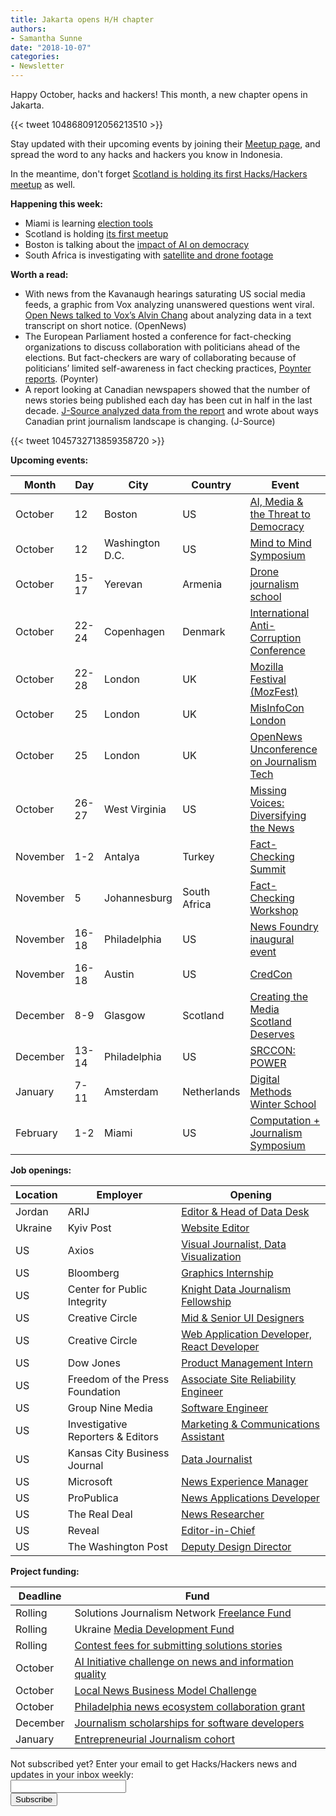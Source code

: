 ```yaml
---
title: Jakarta opens H/H chapter
authors:
- Samantha Sunne
date: "2018-10-07"
categories:
- Newsletter
---
```


Happy October, hacks and hackers! This month, a new chapter opens in Jakarta.

{{< tweet 1048680912056213510 >}}

Stay updated with their upcoming events by joining their [Meetup page](http://meetu.ps/c/45K2H/4fH5z/a), and spread the word to any hacks and hackers you know in Indonesia.

In the meantime, don't forget [Scotland is holding its first Hacks/Hackers meetup](https://www.meetup.com/Hacks-Hackers-Scotland/events/254877739/) as well.

**Happening this week:**

* Miami is learning [election tools](https://www.meetup.com/Hacks-Hackers-Miami/events/254731100/)
* Scotland is holding [its first meetup](https://www.meetup.com/Hacks-Hackers-Scotland/events/254877739/)
* Boston is talking about the [impact of AI on democracy](https://www.meetup.com/hackshackersboston/events/254597313/)
* South Africa is investigating with [satellite and drone footage](https://www.meetup.com/HacksHackersAfrica/events/255167933/) 

**Worth a read:**
* With news from the Kavanaugh hearings saturating US social media feeds, a graphic from Vox analyzing unanswered questions went viral. [Open News talked to Vox’s Alvin Chang](https://source.opennews.org/articles/value-human-text-analysis-q-alvin-chang/) about analyzing data in a text transcript on short notice. (OpenNews)
* The European Parliament hosted a conference for fact-checking organizations to discuss collaboration with politicians ahead of the elections. But fact-checkers are wary of collaborating because of politicians’ limited self-awareness in fact checking practices, [Poynter reports](https://www.poynter.org/news/eu-wants-support-fact-checking-fact-checkers-arent-sure-they-want-it). (Poynter)
* A report looking at Canadian newspapers showed that the number of news stories being published each day has been cut in half in the last decade. [J-Source analyzed data from the report](http://j-source.ca/article/new-report-finds-newspaper-cuts-bad-news-for-local-political-coverage/) and wrote about ways Canadian print journalism landscape is changing. (J-Source)

{{< tweet 1045732713859358720 >}}

**Upcoming events:**

| Month | Day | City | Country | Event |
| ----- | --- | ---- | ------- | ----- |
October | 12 | Boston | US | [AI, Media & the Threat to Democracy](https://www.eventbrite.com/e/ai-media-the-threat-to-democracy-tickets-49862815022)
October | 12 | Washington D.C. | US | [Mind to Mind Symposium](https://docs.google.com/document/d/19Odvnxy48GVbPMmgBsBDEhpqJ4O6VBqXHb6RiYfYeIQ/edit)
October | 15-17 | Yerevan | Armenia | [Drone journalism school](https://praguecivilsociety.org/drone-journalism-rus/)
October | 22-24 | Copenhagen | Denmark | [International Anti-Corruption Conference](https://iaccseries.org/journalists-for-transparency/calling-all-young-journalists/)
October | 22-28 | London | UK | [Mozilla Festival (MozFest)](https://mozillafestival.org/)
October | 25 | London | UK | [MisInfoCon London](https://london.misinfocon.com/)
October | 25 | London | UK | [OpenNews Unconference on Journalism Tech](https://opennews.org/what/conferences/mozfest/?mc_cid=5fd06c8684&mc_eid=aadc0ecfa8)
October | 26-27 | West Virginia | US | [Missing Voices: Diversifying the News](https://www.eventbrite.com/e/missing-voices-diversifying-the-news-registration-49735862303)
November | 1-2 | Antalya | Turkey | [Fact-Checking Summit](https://docs.google.com/forms/d/e/1FAIpQLSdOm7CpAjnKGO4amAHnu_tAgNnRV92JcbPR97N_HSf3A_XOmQ/viewform) 
November | 5 | Johannesburg | South Africa | [Fact-Checking Workshop](https://docs.google.com/forms/d/e/1FAIpQLSeH9d85FU7Q4AgWpkZ0WentQYBawIM2oLE81xJFP9ZeHGnSQw/viewform?c=0&w=1)
November | 16-18 | Philadelphia | US | [News Foundry inaugural event](https://newsfoundry.org/)
November | 16-18 | Austin | US | [CredCon](https://www.credcon.org/)
December | 8-9 | Glasgow | Scotland | [Creating the Media Scotland Deserves](https://www.tickettailor.com/events/theferret/189178/)
December | 13-14 | Philadelphia | US | [SRCCON: POWER](https://power.srccon.org/)
January | 7-11 | Amsterdam | Netherlands | [Digital Methods Winter School](https://wiki.digitalmethods.net/Dmi/WinterSchool2019)
February | 1-2 | Miami | US | [Computation + Journalism Symposium](http://cplusj.org/)

**Job openings:**

| Location | Employer | Opening |
| -------- | -------- | ------- |
Jordan | ARIJ | [Editor & Head of Data Desk](https://en.arij.net/news/editor-and-head-of-arij-data-desk/)
Ukraine | Kyiv Post | [Website Editor](https://www.journalismjobs.com/1646597-website-editor-kyiv-post)
US | Axios | [Visual Journalist, Data Visualization](https://boards.greenhouse.io/axios/jobs/1386887?gh_src=3c3982fa1)
US | Bloomberg | [Graphics Internship](https://www.bloomberg.com/graphics/bloomberg-graphics-internship/)
US | Center for Public Integrity | [Knight Data Journalism Fellowship](https://www.publicintegrity.org/about/our-organization/work-here#internsfellows)
US | Creative Circle | [Mid & Senior UI Designers](https://www.mediabistro.com/jobs/description/380060/mid-senior-ui-designers-full-time/)
US | Creative Circle | [Web Application Developer, React Developer](https://www.mediabistro.com/jobs/description/380146/web-application-developer-react-developer/)
US | Dow Jones | [Product Management Intern](https://www.mediabistro.com/jobs/description/380014/summer-2019-product-management-internship-risk-and-compliance/)
US | Freedom of the Press Foundation | [Associate Site Reliability Engineer](https://freedom.press/jobs/job-opening-associate-site-reliability-engineer/)
US | Group Nine Media | [Software Engineer](https://www.mediabistro.com/jobs/description/380013/software-engineer/)
US | Investigative Reporters & Editors | [Marketing & Communications Assistant](https://ire.org/jobs/job/1375/)
US | Kansas City Business Journal | [Data Journalist](https://talkingbiznews.com/biz-news-help-wanted/kansas-city-business-journal-seeks-a-data-journalist/)
US | Microsoft | [News Experience Manager](https://www.journalismjobs.com/1648085-news-experience-manager-microsoft)
US | ProPublica | [News Applications Developer](https://www.propublica.org/jobs/news-applications-developer)
US | The Real Deal | [News Researcher](https://www.linkedin.com/jobs/view/885564527/)
US | Reveal | [Editor-in-Chief](https://www.revealnews.org/job-opportunities/editor-in-chief/)
US | The Washington Post | [Deputy Design Director](https://www.snd.org/jobs/view/deputy-design-director-2/)

**Project funding:**

| Deadline | Fund |
| -------- | ---- |
Rolling | Solutions Journalism Network [Freelance Fund](https://thewholestory.solutionsjournalism.org/now-offering-travel-funds-for-freelancers-857c49f9b395)
Rolling | Ukraine [Media Development Fund](http://ijnet.org/en/opportunities/media-development-grants-available-ukraine)
Rolling | [Contest fees for submitting solutions stories](https://thewholestory.solutionsjournalism.org/submitting-your-solutions-story-to-a-journalism-award-contest-we-can-help-with-the-fees-12b3e3ab6b01?mc_cid=57b074cc10&mc_eid=f9f525b1fd)
October | [AI Initiative challenge on news and information quality](https://aiethicsinitiative.org/news/2018/8/5/ai-initiative-announcing-750000-challenge-on-news-and-information-quality)
October | [Local News Business Model Challenge](https://lenfestinstitute.submittable.com/submit/124433/local-news-business-model-challenge)
October | [Philadelphia news ecosystem collaboration grant](https://www.lenfestinstitute.org/news-posts/lenfest-institute-journalism-opens-applications-150k-philadelphia-news-ecosystem-collaboration-grants/)
December | [Journalism scholarships for software developers](https://medium.com/@richgor/groundbreaking-journalism-scholarship-seeks-two-more-software-developers-693589f5ea62)
January | [Entrepreneurial Journalism cohort](http://bit.ly/ejeducation)

<div id="mc_embed_signup"><form id="mc-embedded-subscribe-form" class="validate" action="//hackshackers.us1.list-manage.com/subscribe/post?u=c56f2e53d5ed6ef87f8aaa75c&amp;id=fb2bc6f10b" method="post" name="mc-embedded-subscribe-form" novalidate="" target="_blank">

<div id="mc_embed_signup_scroll">

<div class="mc-field-group"><label for="mce-EMAIL">Not subscribed yet? Enter your email to get Hacks/Hackers news and updates in your inbox weekly:  </label></div>

<div class="mc-field-group"><input id="mce-EMAIL" class="required email" name="EMAIL" type="email" value="" /></div>

<!-- real people should not fill this in and expect good things - do not remove this or risk form bot signups-->

<div style="position: absolute; left: -5000px;"><input tabindex="-1" name="b_c56f2e53d5ed6ef87f8aaa75c_fb2bc6f10b" type="text" value="" /></div>

<div class="clear"><input id="mc-embedded-subscribe" class="button" name="subscribe" type="submit" value="Subscribe" /></div>

</div>

</form></div>

<!--End mc_embed_signup-->

<meta name="twitter:card" content="summary">

<meta name="twitter:image:src" content="https://hackshackers.com/content-images/about/hackshackers_logomark.png">

